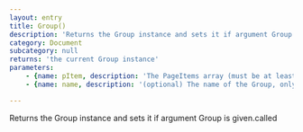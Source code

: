```yaml
---
layout: entry
title: Group()
description: 'Returns the Group instance and sets it if argument Group is given.'
category: Document
subcategory: null
returns: 'the current Group instance'
parameters:
    - {name: pItem, description: 'The PageItems array (must be at least 2) or name of Group name instance'}
    - {name: name, description: '(optional) The name of the Group, only when creating a Group from Page Item(s)'}

---
```

Returns the Group instance and sets it if argument Group is given.called